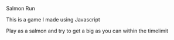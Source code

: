 Salmon Run

This is a game I made using Javascript

Play as a salmon and try to get a big as you can within the timelimit

